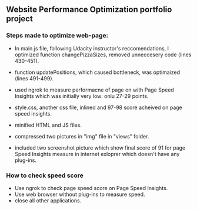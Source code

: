 ## Website Performance Optimization portfolio project

### Steps made to optimize web-page:
- In main.js file, following Udacity instructor's reccomendations, I optimized function changePizzaSizes, removed unneccesery code (lines 430-451).
- function updatePositions, which caused bottleneck, was optimaized (lines 491-499).
- used ngrok to measure performacne of page on with Page Speed Insights which was initially very low: onlu 27-29 points.

- style.css, another css file, inlined and 97-98 score acheived on page speed insights.
- minified HTML and JS files.
- compressed two pictures in "img" file in "views" folder.
- included two screenshot picture which show final score of 91 for page Speed Insights measure in internet exloprer which doesn't have any plug-ins.

### How to check speed score
- Use ngrok to check page speed score on Page Speed Insights.
- Use web browser without plug-ins to measure speed.
- close all other applications.
